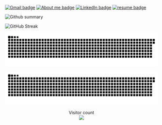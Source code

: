 [![Gmail badge](https://img.shields.io/badge/derricken968@gmail.com-c14438?logo=Gmail&logoColor=white)](mailto:derricken968@gmail.com)
[![About me badge](https://img.shields.io/badge/About_Me-purple?logo=About.me&logoColor=white)](https://dlccyes.github.io)
[![LinkedIn badge](https://img.shields.io/badge/Derrick_Lin-blue?logo=LinkedIn&logoColor=white)](https://www.linkedin.com/in/derrick-lin/)
[![resume badge](https://img.shields.io/badge/resume-Derrick_Lin-white)](https://dlccyes.github.io/resources/Derrick_Lin.pdf)

![Github summary](https://github-readme-stats.vercel.app/api?username=dlccyes&theme=merko)

![GitHub Streak](http://github-readme-streak-stats.herokuapp.com?user=dlccyes&theme=radical)

![snake_dark](dist/github-snake.svg#gh-light-mode-only)

![snake_light](dist/github-contribution-grid-snake-dark.svg#gh-dark-mode-only)

<p align="center"> 
  Visitor count<br>
  <img src="https://profile-counter.glitch.me/dlccyes/count.svg" />
</p>

